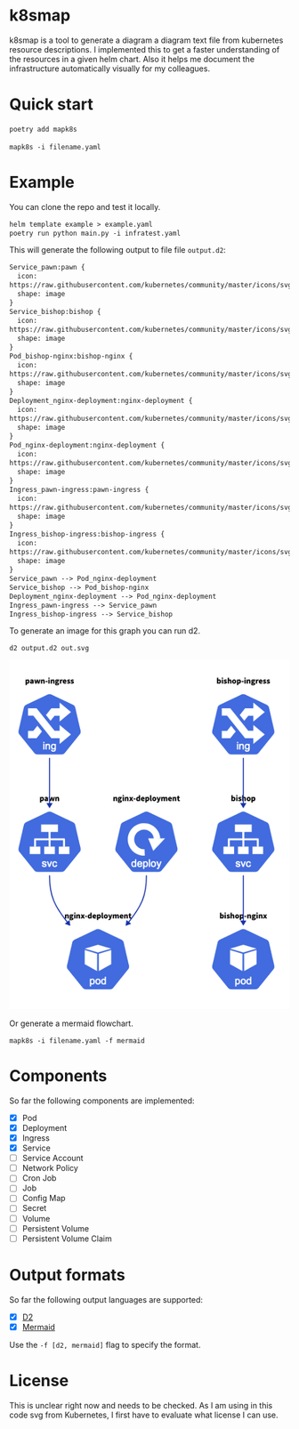 # k8smap

k8smap is a tool to generate a diagram a diagram text file from kubernetes resource descriptions. 
I implemented this to get a faster understanding of the resources in a given helm chart.
Also it helps me document the infrastructure automatically visually for my colleagues.

# Quick start

```
poetry add mapk8s

mapk8s -i filename.yaml
```

# Example
You can clone the repo and test it locally.

```
helm template example > example.yaml 
poetry run python main.py -i infratest.yaml
```

This will generate the following output to file file `output.d2`:
```
Service_pawn:pawn {
  icon: https://raw.githubusercontent.com/kubernetes/community/master/icons/svg/resources/labeled/svc.svg
  shape: image
}
Service_bishop:bishop {
  icon: https://raw.githubusercontent.com/kubernetes/community/master/icons/svg/resources/labeled/svc.svg
  shape: image
}
Pod_bishop-nginx:bishop-nginx {
  icon: https://raw.githubusercontent.com/kubernetes/community/master/icons/svg/resources/labeled/pod.svg
  shape: image
}
Deployment_nginx-deployment:nginx-deployment {
  icon: https://raw.githubusercontent.com/kubernetes/community/master/icons/svg/resources/labeled/deploy.svg
  shape: image
}
Pod_nginx-deployment:nginx-deployment {
  icon: https://raw.githubusercontent.com/kubernetes/community/master/icons/svg/resources/labeled/pod.svg
  shape: image
}
Ingress_pawn-ingress:pawn-ingress {
  icon: https://raw.githubusercontent.com/kubernetes/community/master/icons/svg/resources/labeled/ing.svg
  shape: image
}
Ingress_bishop-ingress:bishop-ingress {
  icon: https://raw.githubusercontent.com/kubernetes/community/master/icons/svg/resources/labeled/ing.svg
  shape: image
}
Service_pawn --> Pod_nginx-deployment
Service_bishop --> Pod_bishop-nginx
Deployment_nginx-deployment --> Pod_nginx-deployment
Ingress_pawn-ingress --> Service_pawn
Ingress_bishop-ingress --> Service_bishop
```

To generate an image for this graph you can run d2.
```
d2 output.d2 out.svg
```

![Visualization of the helm chart](./docs/example-diagram.png)

Or generate a mermaid flowchart.
```
mapk8s -i filename.yaml -f mermaid
```

# Components

So far the following components are implemented:

- [x] Pod
- [x] Deployment
- [x] Ingress
- [x] Service
- [ ] Service Account
- [ ] Network Policy
- [ ] Cron Job
- [ ] Job
- [ ] Config Map
- [ ] Secret
- [ ] Volume
- [ ] Persistent Volume
- [ ] Persistent Volume Claim

# Output formats
So far the following output languages are supported:
- [x] [D2](https://d2lang.com/tour/intro/)
- [x] [Mermaid](https://mermaid-js.github.io/mermaid/#/)

Use the `-f [d2, mermaid]` flag to specify the format.

# License
This is unclear right now and needs to be checked. 
As I am using in this code svg from Kubernetes, I first have to evaluate what license I can use.
